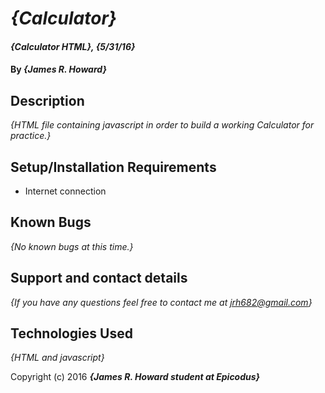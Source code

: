 # _{Calculator}_

#### _{Calculator HTML}, {5/31/16}_

#### By _**{James R. Howard}**_

## Description

_{HTML file containing javascript in order to build a working Calculator for practice.}_

## Setup/Installation Requirements

* Internet connection

## Known Bugs

_{No known bugs at this time.}_

## Support and contact details

_{If you have any questions feel free to contact me at jrh682@gmail.com}_

## Technologies Used

_{HTML and javascript}_

Copyright (c) 2016 **_{James R. Howard student at Epicodus}_**
